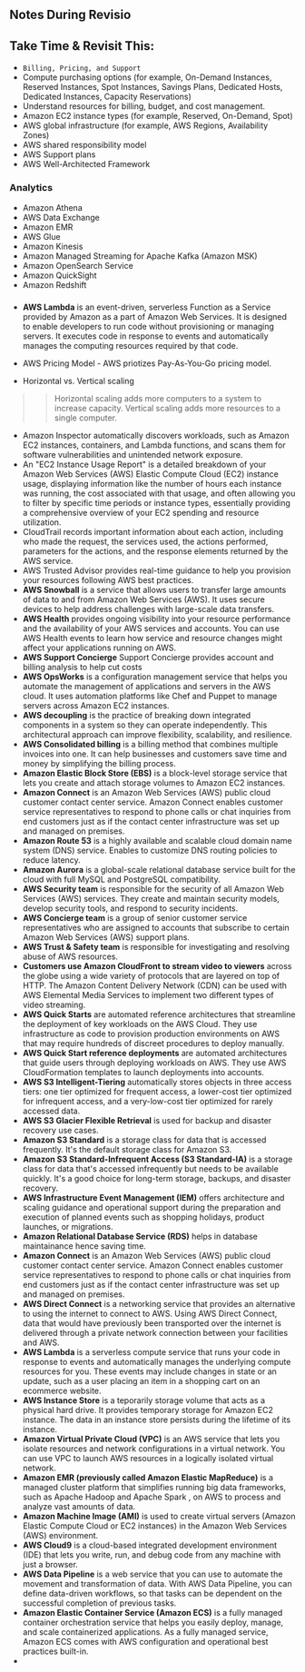 ## Notes During Revisio

## Take Time & Revisit This:
- ```Billing, Pricing, and Support```
- Compute purchasing options (for example, On-Demand Instances, Reserved Instances, Spot Instances, Savings Plans, Dedicated Hosts, Dedicated Instances, Capacity Reservations)
- Understand resources for billing, budget, and cost management.
- Amazon EC2 instance types (for example, Reserved, On-Demand, Spot)
- AWS global infrastructure (for example, AWS Regions, Availability Zones)
- AWS shared responsibility model
- AWS Support plans
- AWS Well-Architected Framework

### Analytics
- Amazon Athena
- AWS Data Exchange
- Amazon EMR
- AWS Glue
- Amazon Kinesis
- Amazon Managed Streaming for Apache Kafka (Amazon MSK)
- Amazon OpenSearch Service
- Amazon QuickSight
- Amazon Redshift

### 

- **AWS Lambda** is an event-driven, serverless Function as a Service provided by Amazon as a part of Amazon Web Services. It is designed to enable developers to run code without provisioning or managing servers. It executes code in response to events and automatically manages the computing resources required by that code.
- AWS Pricing Model - AWS priotizes Pay-As-You-Go pricing model.

- Horizontal vs. Vertical scaling

>> Horizontal scaling adds more computers to a system to increase capacity. Vertical scaling adds more resources to a single computer. 

- Amazon Inspector automatically discovers workloads, such as Amazon EC2 instances, containers, and Lambda functions, and scans them for software vulnerabilities and unintended network exposure.
- An "EC2 Instance Usage Report" is a detailed breakdown of your Amazon Web Services (AWS) Elastic Compute Cloud (EC2) instance usage, displaying information like the number of hours each instance was running, the cost associated with that usage, and often allowing you to filter by specific time periods or instance types, essentially providing a comprehensive overview of your EC2 spending and resource utilization.
- CloudTrail records important information about each action, including who made the request, the services used, the actions performed, parameters for the actions, and the response elements returned by the AWS service.
- AWS Trusted Advisor provides real-time guidance to help you provision your resources following AWS best practices.
- **AWS Snowball** is a service that allows users to transfer large amounts of data to and from Amazon Web Services (AWS). It uses secure devices to help address challenges with large-scale data transfers. 
- **AWS Health** provides ongoing visibility into your resource performance and the availability of your AWS services and accounts. You can use AWS Health events to learn how service and resource changes might affect your applications running on AWS.
- **AWS Support Concierge** Support Concierge provides account and billing analysis to help cut costs
- **AWS OpsWorks** is a configuration management service that helps you automate the management of applications and servers in the AWS cloud. It uses automation platforms like Chef and Puppet to manage servers across Amazon EC2 instances.
- **AWS decoupling** is the practice of breaking down integrated components in a system so they can operate independently. This architectural approach can improve flexibility, scalability, and resilience. 
- **AWS Consolidated billing** is a billing method that combines multiple invoices into one. It can help businesses and customers save time and money by simplifying the billing process. 
- **Amazon Elastic Block Store (EBS)** is a block-level storage service that lets you create and attach storage volumes to Amazon EC2 instances.
- **Amazon Connect** is an Amazon Web Services (AWS) public cloud customer contact center service. Amazon Connect enables customer service representatives to respond to phone calls or chat inquiries from end customers just as if the contact center infrastructure was set up and managed on premises.
- **Amazon Route 53** is a highly available and scalable cloud domain name system (DNS) service. Enables to customize DNS routing policies to reduce latency.
- **Amazon Aurora** is a global-scale relational database service built for the cloud with full MySQL and PostgreSQL compatibility.
- **AWS Security team** is responsible for the security of all Amazon Web Services (AWS) services. They create and maintain security models, develop security tools, and respond to security incidents.
- **AWS Concierge team** is a group of senior customer service representatives who are assigned to accounts that subscribe to certain Amazon Web Services (AWS) support plans.
- **AWS Trust & Safety team** is responsible for investigating and resolving abuse of AWS resources.
- **Customers use Amazon CloudFront to stream video to viewers** across the globe using a wide variety of protocols that are layered on top of HTTP. The Amazon Content Delivery Network (CDN) can be used with AWS Elemental Media Services to implement two different types of video streaming.
- **AWS Quick Starts** are automated reference architectures that streamline the deployment of key workloads on the AWS Cloud. They use infrastructure as code to provision production environments on AWS that may require hundreds of discreet procedures to deploy manually.
- **AWS Quick Start reference deployments** are automated architectures that guide users through deploying workloads on AWS. They use AWS CloudFormation templates to launch deployments into accounts. 
- **AWS S3 Intelligent-Tiering** automatically stores objects in three access tiers: one tier optimized for frequent access, a lower-cost tier optimized for infrequent access, and a very-low-cost tier optimized for rarely accessed data.
- **AWS S3 Glacier Flexible Retrieval** is used for backup and disaster recovery use cases.
- **Amazon S3 Standard** is a storage class for data that is accessed frequently. It's the default storage class for Amazon S3. 
- **Amazon S3 Standard-Infrequent Access (S3 Standard-IA)** is a storage class for data that's accessed infrequently but needs to be available quickly. It's a good choice for long-term storage, backups, and disaster recovery. 
- **AWS Infrastructure Event Management (IEM)** offers architecture and scaling guidance and operational support during the preparation and execution of planned events such as shopping holidays, product launches, or migrations.
- **Amazon Relational Database Service (RDS)** helps in database maintainance hence saving time.
- **Amazon Connect** is an Amazon Web Services (AWS) public cloud customer contact center service. Amazon Connect enables customer service representatives to respond to phone calls or chat inquiries from end customers just as if the contact center infrastructure was set up and managed on premises.
- **AWS Direct Connect** is a networking service that provides an alternative to using the internet to connect to AWS. Using AWS Direct Connect, data that would have previously been transported over the internet is delivered through a private network connection between your facilities and AWS.
- **AWS Lambda** is a serverless compute service that runs your code in response to events and automatically manages the underlying compute resources for you. These events may include changes in state or an update, such as a user placing an item in a shopping cart on an ecommerce website.
- **AWS Instance Store** is a teporarily storage volume that acts as a physical hard drive. It provides temporary storage for Amazon EC2 instance. The data in an instance store persists during the lifetime of its instance.
- **Amazon Virtual Private Cloud (VPC)** is an AWS service that lets you isolate resources and network configurations in a virtual network. You can use VPC to launch AWS resources in a logically isolated virtual network. 
- **Amazon EMR (previously called Amazon Elastic MapReduce)** is a managed cluster platform that simplifies running big data frameworks, such as Apache Hadoop and Apache Spark , on AWS to process and analyze vast amounts of data.
- **Amazon Machine Image (AMI)** is used to create virtual servers (Amazon Elastic Compute Cloud or EC2 instances) in the Amazon Web Services (AWS) environment.
- **AWS Cloud9** is a cloud-based integrated development environment (IDE) that lets you write, run, and debug code from any machine with just a browser.
- **AWS Data Pipeline** is a web service that you can use to automate the movement and transformation of data. With AWS Data Pipeline, you can define data-driven workflows, so that tasks can be dependent on the successful completion of previous tasks.
- **Amazon Elastic Container Service (Amazon ECS)** is a fully managed container orchestration service that helps you easily deploy, manage, and scale containerized applications. As a fully managed service, Amazon ECS comes with AWS configuration and operational best practices built-in.
- 